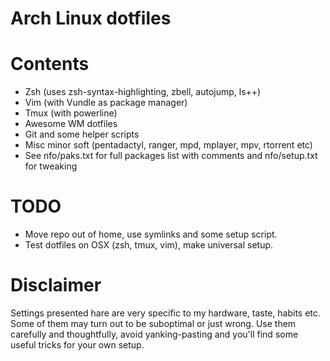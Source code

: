 Arch Linux dotfiles
========

# Contents #

 * Zsh (uses zsh-syntax-highlighting, zbell, autojump, ls++)
 * Vim (with Vundle as package manager)
 * Tmux (with powerline)
 * Awesome WM dotfiles
 * Git and some helper scripts
 * Misc minor soft (pentadactyl, ranger, mpd, mplayer, mpv, rtorrent etc)
 * See nfo/paks.txt for full packages list with comments and nfo/setup.txt for tweaking


# TODO #

* Move repo out of home, use symlinks and some setup script.
* Test dotfiles on OSX (zsh, tmux, vim), make universal setup.


# Disclaimer #

Settings presented hare are very specific to my hardware, taste, habits etc. 
Some of them may turn out to be suboptimal or just wrong.
Use them carefully and thoughtfully, avoid yanking-pasting and you'll find
some useful tricks for your own setup.
